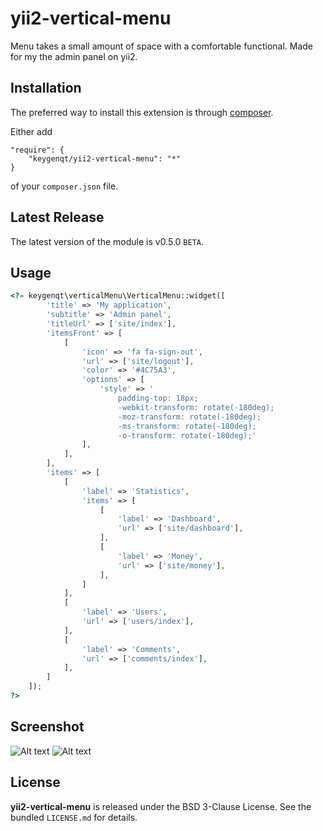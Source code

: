 yii2-vertical-menu
===================

Menu takes a small amount of space with a comfortable functional. Made for my the admin panel on yii2.

## Installation

The preferred way to install this extension is through [composer](http://getcomposer.org/download/).

Either add

```
"require": {
    "keygenqt/yii2-vertical-menu": "*"
}
```

of your `composer.json` file.

## Latest Release

The latest version of the module is v0.5.0 `BETA`.

## Usage

```php
<?= keygenqt\verticalMenu\VerticalMenu::widget([
		'title' => 'My application',
		'subtitle' => 'Admin panel',
		'titleUrl' => ['site/index'],
		'itemsFront' => [
			[
				'icon' => 'fa fa-sign-out',
				'url' => ['site/logout'],
				'color' => '#4C75A3',
				'options' => [
					'style' => '
						padding-top: 18px;
						-webkit-transform: rotate(-180deg); 
						-moz-transform: rotate(-180deg);
						-ms-transform: rotate(-180deg);
						-o-transform: rotate(-180deg);'
				],
			], 
		],
		'items' => [
			[
				'label' => 'Statistics',
				'items' => [
					[
						'label' => 'Dashboard',
						'url' => ['site/dashboard'],
					], 
					[
						'label' => 'Money',
						'url' => ['site/money'],
					], 
				]
			], 
			[
				'label' => 'Users',
				'url' => ['users/index'],
			], 
			[
				'label' => 'Comments',
				'url' => ['comments/index'],
			],
		]
	]);
?>
```

## Screenshot

![Alt text](https://raw.githubusercontent.com/keygenqt/yii2-vertical-menu/master/screenshot/close.png?raw=true "Close")
![Alt text](https://raw.githubusercontent.com/keygenqt/yii2-vertical-menu/master/screenshot/open.png?raw=true "Open")

## License

**yii2-vertical-menu** is released under the BSD 3-Clause License. See the bundled `LICENSE.md` for details.


